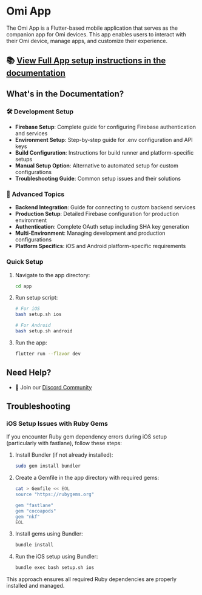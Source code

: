 # Omi App

The Omi App is a Flutter-based mobile application that serves as the companion app for Omi devices. This app enables users to interact with their Omi device, manage apps, and customize their experience.

## 📚 **[View Full App setup instructions in the documentation](https://docs.omi.me/docs/developer/AppSetup)**

## What's in the Documentation?

### 🛠 Development Setup
- **Firebase Setup**: Complete guide for configuring Firebase authentication and services
- **Environment Setup**: Step-by-step guide for .env configuration and API keys
- **Build Configuration**: Instructions for build runner and platform-specific setups
- **Manual Setup Option**: Alternative to automated setup for custom configurations
- **Troubleshooting Guide**: Common setup issues and their solutions

### 🚀 Advanced Topics
- **Backend Integration**: Guide for connecting to custom backend services
- **Production Setup**: Detailed Firebase configuration for production environment
- **Authentication**: Complete OAuth setup including SHA key generation
- **Multi-Environment**: Managing development and production configurations
- **Platform Specifics**: iOS and Android platform-specific requirements

### Quick Setup

1. Navigate to the app directory:
   ```bash
   cd app
   ```

2. Run setup script:
   ```bash
   # For iOS
   bash setup.sh ios

   # For Android
   bash setup.sh android
   ```

3. Run the app:
   ```bash
   flutter run --flavor dev
   ```

## Need Help?

- 💬 Join our [Discord Community](http://discord.omi.me)

## Troubleshooting

### iOS Setup Issues with Ruby Gems

If you encounter Ruby gem dependency errors during iOS setup (particularly with fastlane), follow these steps:

1. Install Bundler (if not already installed):
   ```bash
   sudo gem install bundler
   ```

2. Create a Gemfile in the app directory with required gems:
   ```bash
   cat > Gemfile << EOL
   source "https://rubygems.org"

   gem "fastlane"
   gem "cocoapods"
   gem "nkf"
   EOL
   ```

3. Install gems using Bundler:
   ```bash
   bundle install
   ```

4. Run the iOS setup using Bundler:
   ```bash
   bundle exec bash setup.sh ios
   ```

This approach ensures all required Ruby dependencies are properly installed and managed.
